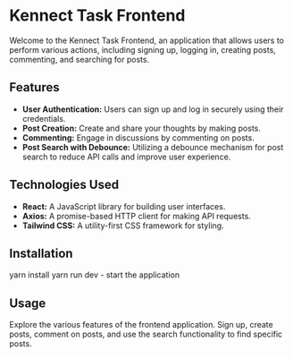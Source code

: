 # Kennect Task Frontend

Welcome to the Kennect Task Frontend, an application that allows users to perform various actions, including signing up, logging in, creating posts, commenting, and searching for posts.

## Features

- **User Authentication:** Users can sign up and log in securely using their credentials.
- **Post Creation:** Create and share your thoughts by making posts.
- **Commenting:** Engage in discussions by commenting on posts.
- **Post Search with Debounce:** Utilizing a debounce mechanism for post search to reduce API calls and improve user experience.

## Technologies Used

- **React:** A JavaScript library for building user interfaces.
- **Axios:** A promise-based HTTP client for making API requests.
- **Tailwind CSS:** A utility-first CSS framework for styling.

## Installation

yarn install 
yarn run dev - start the application 

## Usage

Explore the various features of the frontend application. Sign up, create posts, comment on posts, and use the search functionality to find specific posts.

